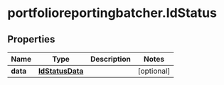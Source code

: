 # portfolioreportingbatcher.IdStatus

## Properties

Name | Type | Description | Notes
------------ | ------------- | ------------- | -------------
**data** | [**IdStatusData**](IdStatusData.md) |  | [optional] 


